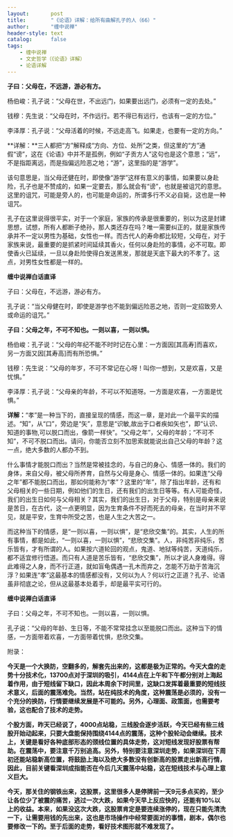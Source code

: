 ```yaml
---
layout:       post
title:        "《论语》详解：给所有曲解孔子的人（66）"
author:       "缠中说禅"
header-style: text
catalog:      false
tags:
    - 缠中说禅
    - 文史哲学（《论语》详解）
    - 论语详解
---
```


**子曰：父母在，不远游，游必有方。**



杨伯峻：孔子说：“父母在世，不出远门，如果要出远门，必须有一定的去处。”

钱穆：先生说：“父母在时，不作远行。若不得已有远行，也该有一定的方位。”

李泽厚：孔子说：“父母活着的时候，不远走高飞。如果走，也要有一定的方向。”



**详解：**三人都把“方”解释成“方向、方位、处所”之类，但这里的“方”通假“谤”，这在《论语》中并不是孤例，例如“子贡方人”这句也是这个意思；“远”，不是指距离远，而是指偏远险恶之地；“游”，这里指的是“游学”。



该句意思是，当父母还健在时，即使像“游学”这样有意义的事情，如果要以身赴险，孔子也是不赞成的，如果一定要去，那么就会有“谤”，也就是被诅咒的意思。这里的诅咒，可能是旁人的，也可能是命运的，所谓多行不义必自毙，这也是一种诅咒。



孔子在这里说得很平实，对于一个家庭，家族的传承是很重要的，别以为这是封建思想，试想，所有人都断子绝孙，那人类还存在吗？唯一需要纠正的，就是家族传承并不一定以男性为基础，女性也一样。而古代人的寿命都比较短，父母在，对于家族来说，最重要的是抓紧时间延续其香火，任何以身赴险的事情，必不可取。即使香火已延续，一旦以身赴险使得白发送黑发，那就是天底下最大的不孝了。这点，对男性女性都是一样的。



**缠中说禅白话直译**



子曰：父母在，不远游，游必有方。

孔子说：“当父母健在时，即使是游学也不能到偏远险恶之地，否则一定招致旁人或命运的诅咒。”



**子曰：父母之年，不可不知也。一则以喜，一则以惧。**



杨伯峻：孔子说：“父母的年纪不能不时时记在心里：一方面因[其高寿]而喜欢，另一方面又因[其寿高]而有所恐惧。”

钱穆：先生说：“父母的年岁，不可不常记在心呀！叫你一想到，又是欢喜，又是忧惧。”

李泽厚：孔子说：“父母亲的年龄，不可以不知道呀。一方面是欢喜，一方面是忧惧。”



**详解：**“孝”是一种当下的，直接呈现的情感，而这一章，是对此一个最平实的描述。“知”，从“口”，旁边是“矢”，意思是“识敏,故出于口者疾如矢也”，即“认识、知道的事物,可以脱口而出，像箭一样快”。“父母之年”，父母的年龄；“不可不知”，不可不脱口而出。请问，你能否立刻不加思索就能说出自己父母的年龄？这一点，绝大多数的人都办不到。



什么事情才能脱口而出？当然是常被挂念的，与自己的身心、情感一体的。我们的身体，来自父母，被父母所养育，自然与父母是身心、情感一体的。如果连“父母之年”都不能脱口而出，那如何能称为“孝”？这里的“年”，除了指出年龄，还有和父母相关的一些日期，例如他们的生日，还有我们的出生日等等。有人可能奇怪，我们的出生日如何与父母相关？其实，我们的出生日，对于父母，特别是母亲来说是苦日，在古代，这一点更明显，因为生育条件不好而死去的母亲，在当时并不罕见，就是平安，生育中所受之苦，也是人生之大苦之一。



而这种当下的情感，是“一则以喜，一则以惧”，是“悲欣交集”的。其实，人生的所有事情，都是如此，“一则以喜，一则以惧”，“悲欣交集”。人，非纯苦非纯乐，苦乐皆有，才有所谓的人。如果按六道轮回的观点，鬼道、地狱等纯苦，天道纯乐，都不适宜修行悟道。而只有人道是苦乐皆有，“悲欣交集”，所以才说人身难得。得此难得之人身，而不行正道，就如盲龟偶遇一孔木而弃之，怎能不万劫于苦海沉浮？如果连“孝”这最基本的情感都没有，又何以为人？何以行之正道？孔子、论语虽非彻底之论，但从这最基本处着手，却是最平实可行的。



**缠中说禅白话直译**



子曰：父母之年，不可不知也。一则以喜，一则以惧。

孔子说：“父母的年龄、生日等，不能不常常挂念以至能脱口而出。这种当下的情感，一方面带着欢喜，一方面带着忧惧，悲欣交集。



附录：



**今天是一个大换防，空翻多的，解套先出来的，这都是极为正常的。今天大盘的走势十分技术化，13700点对于深圳的吸引，4144点在上午和下午都分别对上海起着作用，由于短线留下缺口，因此本周余下时间里，这缺口发挥着最重要的短线技术意义，后面的震荡难免。当然，站在纯技术的角度，这种震荡是必须的，没有一个充分的换防，行情要继续发展是不可能的。另外，心理面、政策面，也需要考验，这也配合了技术的走势。**



**个股方面，昨天已经说了，4000点站稳，三线股会逐步活跃，今天已经有些三线股开始动起来，只要大盘能保持围绕4144点的震荡，这种个股轮动会继续。技术上，关键是看好各种底部形态的颈线位置的具体走势，这对短线发现好股票有帮助。在震荡中，要注意千万别追高。另外，特别要注意深圳走势，如果深圳在下周初还能站稳新高位置，将鼓励上海以及绝大多数没有创新高的股票走出新高行情，因此，目前关键看深圳成指能否在今后几天震荡中站稳，这在短线技术与心理上意义巨大。**



**今天，那关住的钢铁出来，这股票，这里很多人是停牌前一天9元多点买的，至少让各位少了被震的痛苦，逃过一次大跌，如果今天早上反应快的，还能有10%以上的收益。本来，如果没这次大跌，这股票肯定是要连续涨停的，现在只能先清洗一下，让需要用钱的先出来，这也是市场操作中经常要面对的事情，剧本，偶尔也要修改一下的。至于后面的走势，看好技术图形就不难发现了。**
